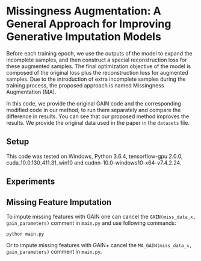 # Missingness Augmentation: A General Approach for Improving Generative Imputation Models

Before each training epoch, we use the outputs of the model to expand the incomplete samples, 
and then construct a special reconstruction loss for these augmented samples. 
The final optimization objective of the model is composed of the original loss plus the reconstruction loss for augmented samples. 
Due to the introduction of extra incomplete samples during the training process, 
the proposed approach is named Missingness Augmentation (MA).

In this code, we provide the original GAIN code and the corresponding modified code in our method, 
to run them separately and compare the difference in results. 
You can see that our proposed method improves the results.
We provide the original data used in the paper in the `datasets` file.

## Setup
This code was tested on Windows,
Python 3.6.4, tensorflow-gpu 2.0.0,
cuda_10.0.130_411.31_win10 and 
cudnn-10.0-windows10-x64-v7.4.2.24.


## Experiments

## Missing Feature Imputation

To impute missing features with GAIN one can cancel the `GAIN(miss_data_x, gain_parameters)` comment in `main.py` and use following commands:
```
python main.py
```
Or to impute missing features with GAIN+ cancel the `MA_GAIN(miss_data_x, gain_parameters)` comment in `main.py`.
